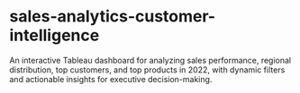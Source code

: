 # sales-analytics-customer-intelligence
An interactive Tableau dashboard for analyzing sales performance, regional distribution, top customers, and top products in 2022, with dynamic filters and actionable insights for executive decision-making.
